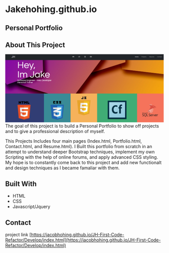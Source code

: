 # Jakehohing.github.io
## Personal Portfolio

## About This Project
![Project Img](Assets/images/website-capture.PNG)
The goal of this project is to build a Personal Portfolio to show off projects and to give a professional description of myself.


This Projects Includes four main pages (Index.html, Portfolio.html, Contact.html, and Resume.html). I Built this portfolio from scratch in an attempt to understand deeper Bootstrap techniques, implement my own Scripting with the help of online forums, and apply advanced CSS styling. My hope is to constantly come back to this project and add new functionalt and design techniques as I became famaliar with them.

## Built With
- HTML 
- CSS
- Javascript/Jquery

## Contact
project link [https://jacobhohing.github.io/JH-First-Code-Refactor/Develop/index.html](https://jacobhohing.github.io/JH-First-Code-Refactor/Develop/index.html)
